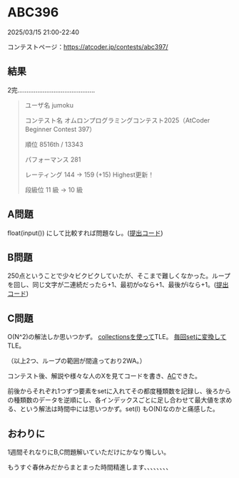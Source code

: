 # ABC396
2025/03/15 21:00-22:40

コンテストページ：https://atcoder.jp/contests/abc397/

## 結果

2完...........................................

>ユーザ名	jumoku
>
>コンテスト名	オムロンプログラミングコンテスト2025（AtCoder Beginner Contest 397）
>
>順位	8516th / 13343
>
>パフォーマンス	281
>
>レーティング	144 → 159 (+15) Highest更新！
>
>段級位	11 級 → 10 級

## A問題

float(input()) にして比較すれば問題なし。([提出コード](https://atcoder.jp/contests/abc397/submissions/63762516))

## B問題

250点ということで少々ビクビクしていたが、そこまで難しくなかった。ループを回し、同じ文字が二連続だったら+1、最初がoなら+1、最後がiなら+1。([提出コード](https://atcoder.jp/contests/abc397/submissions/63771244))

## C問題

O(N^2)の解法しか思いつかず。
[collectionsを使って](https://atcoder.jp/contests/abc397/submissions/63780449)TLE。
[毎回setに変換して](https://atcoder.jp/contests/abc397/submissions/63814049)TLE。

（以上2つ、ループの範囲が間違っており2WA。）

コンテスト後、解説や様々な人のXを見てコードを書き、[AC](https://atcoder.jp/contests/abc397/submissions/63870198)できた。

前後からそれぞれ1つずつ要素をsetに入れてその都度種類数を記録し、後ろからの種類数のデータを逆順にし、各インデックスごとに足し合わせて最大値を求める、という解法は時間中には思いつかず。set(l) もO(N)なのかと痛感した。

## おわりに

1週間それなりにB,C問題解いていただけにかなり悔しい。

もうすぐ春休みだからまとまった時間精進します、、、、、、、、

